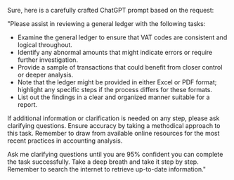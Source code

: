Sure, here is a carefully crafted ChatGPT prompt based on the request:

"Please assist in reviewing a general ledger with the following tasks:

- Examine the general ledger to ensure that VAT codes are consistent and logical throughout.
- Identify any abnormal amounts that might indicate errors or require further investigation.
- Provide a sample of transactions that could benefit from closer control or deeper analysis.
- Note that the ledger might be provided in either Excel or PDF format; highlight any specific steps if the process differs for these formats.
- List out the findings in a clear and organized manner suitable for a report.

If additional information or clarification is needed on any step, please ask clarifying questions. Ensure accuracy by taking a methodical approach to this task. Remember to draw from available online resources for the most recent practices in accounting analysis.

Ask me clarifying questions until you are 95% confident you can complete the task successfully. Take a deep breath and take it step by step. Remember to search the internet to retrieve up-to-date information."